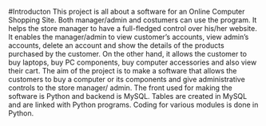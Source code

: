 #Introducton
This project is all about a software for an Online Computer Shopping Site. Both
manager/admin and costumers can use the program. It helps the store manager to
have a full-fledged control over his/her website. It enables the manager/admin to
view customer’s accounts, view admin’s accounts, delete an account and show the
details of the products purchased by the customer. On the other hand, it allows the
customer to buy laptops, buy PC components, buy computer accessories and also
view their cart.
The aim of the project is to make a software that allows the customers to buy a
computer or its components and give administrative controls to the store manager/
admin.
The front used for making the software is Python and backend is MySQL. Tables are
created in MySQL and are linked with Python programs. Coding for various modules
is done in Python.
